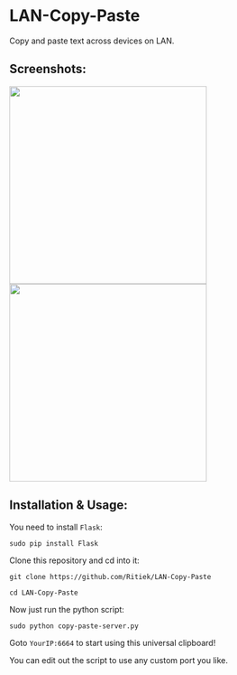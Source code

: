 # LAN-Copy-Paste

Copy and paste text across devices on LAN.

## Screenshots:

<img src="http://i.imgur.com/BQxzMov.png" width="350">
<img src="http://i.imgur.com/GwKkCpu.png" width="350">

## Installation & Usage:

You need to install `Flask`:

`sudo pip install Flask`

Clone this repository and cd into it:

`git clone https://github.com/Ritiek/LAN-Copy-Paste`

`cd LAN-Copy-Paste`

Now just run the python script:

`sudo python copy-paste-server.py`

Goto `YourIP:6664` to start using this universal clipboard!

You can edit out the script to use any custom port you like.
